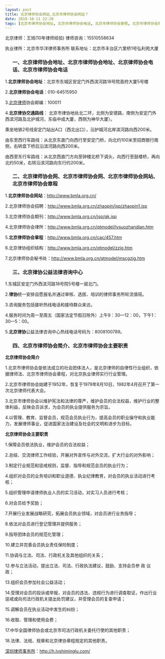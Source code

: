 ```yaml
---
layout: post
title: 北京律师协会网站,北京市律师协会网站？
date: 2010-10-11 22:28
tags: [北京市律师协会地址, 北京市律师协会电话, 北京市律师协会章程, 北京市律师协会网, 北京律师协会地址, 北京律师协会电话, 北京律师协会章程, 北京律师协会网, 北京律师在线咨询, 律师协会]
---
```

北京律师：王旭(10年律师经验)
律师咨询：15510558634

执业律所：北京市华洋律师事务所
联系地址：北京市丰台区六里桥1号弘利苑大厦
<ol>
<h3>一、北京律师协会地址、北京市律师协会地址、北京律师协会电话、北京市律师协会电话</h3>
</ol>
1.<strong>北京律师协会地址</strong>：北京市东城区安定门外西滨河路18号院首府大厦5号楼

2.<strong>北京律师协会电话</strong>：010-64515950

3.<a href="http://h.lvshiminglu.com/law/tag/%E5%8C%97%E4%BA%AC%E5%B8%82%E5%BE%8B%E5%B8%88%E4%BA%8B%E5%8A%A1%E6%89%80" target="_blank">北京律师</a>协会邮编：100011

4.<strong>北京律协交通路线</strong>： 北京市律协地处北二环，北侧为安德路，南侧为安定门外西滨河路及北护城河，东临中成大厦，西侧为神华大厦）。

乘坐地铁2号线安定门站出A口（西北出口），沿护城河北岸滨河路向西200米。

由东至西行车路线：从北京东直门向西行至安定门桥，向北约100米至招商银行南侧，右转盘下桥后沿滨河路向西200米。

由西至东行车路线：从北京西直门方向至钟楼北桥下调头，向西行至鼓楼桥，再向北约50米，右转沿滨河路向东行约200米。
<ol>
<h3>二、北京律师协会网、北京市律师协会网、北京市律师协会网站、北京市律师协会章程</h3>
</ol>
1.<strong>北京律师协会网站</strong>：<a href="http://www.bmla.org.cn/" target="_blank">http://www.bmla.org.cn/</a>

2.北京律师协会招聘：<a href="http://www.bmla.org.cn/zhaopin/jsp/zhaopin1.jsp" target="_blank">http://www.bmla.org.cn/zhaopin/jsp/zhaopin1.jsp</a>

3.北京律师协会期刊：<a href="http://www.bmla.org.cn/jsp/qk.jsp" target="_blank">http://www.bmla.org.cn/jsp/qk.jsp</a>

4.北京律师协会律所：<a href="http://www.bmla.org.cn/qtmodel/lvsuozhandian.htm" target="_blank">http://www.bmla.org.cn/qtmodel/lvsuozhandian.htm</a>

5.<strong>北京律师协会章程</strong>：<a href="http://www.bmla.org.cn/cac/457.htm" target="_blank">http://www.bmla.org.cn/cac/457.htm</a>

6.北京律协组织结构：<a href="http://www.bmla.org.cn/qtmodel/zzjg.htm" target="_blank">http://www.bmla.org.cn/qtmodel/zzjg.htm</a>

7.北京律师协会秘书处：<a href="http://www.bmla.org.cn/qtmodel/mscgzjg.htm" target="_blank">http://www.bmla.org.cn/qtmodel/mscgzjg.htm</a>
<ol>
<h3>三、北京律协公益法律咨询中心</h3>
</ol>
1.东城区安定门外西滨河路18号院5号楼一层北门。

2.<strong>律协</strong>统一安排自愿报名并通过审核、选拔、培训的律师事务所轮流值班。

3.咨询服务包括接听热线电话和接待群众来访。

4.服务时间为周一至周五（国家法定节假日除外）上午9：30—12：00，下午1：30—5：00。

5.<strong>北京律协</strong>公益法律咨询中心热线电话号码为：8008100789。
<ol>
<h3>四、北京市律师协会简介、北京市律师协会主要职责</h3>
</ol>
<strong>北京律师协会简介</strong>

1.北京市律师协会是依法成立的社会团体法人，是北京律师的自律性行业组织，依据律师法、北京市律师协会章程，对北京执业律师实行行业管理。

2.北京市律师协会始建于1952年，恢复于1979年8月10日，1982年4月召开了第一次北京律师代表大会。

3.北京市律师协会以维护宪法和法律的尊严，维护会员的合法权益，维护行业的整体利益，反映会员诉求，为会员的执业提供服务为宗旨。

4.以管理、教育、监督会员，规范会员执业行为，提高会员的职业操守和执业能力，发展律师事业，促进国家法治建设及社会的文明和进步为目标。

<strong>北京律师协会主要职责</strong>

1.保障会员依法执业，维护会员的合法权益；

2.总结、交流律师工作经验，开展对外宣传与对外交流，扩大行业的对外影响；

3.制定行业规范和惩戒规则，监督、指导和规范会员的执业行为；

4.组织对会员的业务培训和职业道德、执业纪律教育，对会员的执业活动进行考核；

5.组织管理申请律师执业人员的实习活动，对实习人员进行考核；

6.对会员给予奖励；

7.开展行业发展战略研究，拓展会员执业领域，对会员进行业务指导；

8.依法对会员进行登记管理并提供服务；

9.指导团体会员的规范化管理；

10.建立并完善会员执业责任保险制度；

11.协调与立法、司法、行政机关及其他组织的关系；

12.参与立法活动，提出立法、司法、行政执法建议，鼓励、支持会员参 政 议 政； 

13.组织会员参加社会公益活动；

14.受理对会员的投诉或举报，对会员的违法、违规行为进行调查取证，作出行业惩戒或向司法行政机关提出处罚建议，并受理会员的复查申请；

15.调解会员在执业活动中发生的纠纷；

16.收取、管理和使用会费；

17.中华全国律师协会或北京市司法行政机关委托行使的其他职责；

18.法律、法规、规章和北京律协章程规定的其他职责。

<a href="http://h.lvshiminglu.com/">深圳律师事务所</a>：<a href="http://h.lvshiminglu.com/">http://h.lvshiminglu.com/</a>

